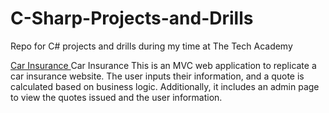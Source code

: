 # C-Sharp-Projects-and-Drills
 Repo for C# projects and drills during my time at The Tech Academy 


<a href ="https://github.com/codhharris713/C-Sharp-Projects-and-Drills/tree/main/C%23%20Projects%20and%20drills/CarInsurance/CarInsurance"> Car Insurance </a>
Car Insurance
This is an MVC web application to replicate a car insurance website. The user inputs their information, and a quote is calculated based on business logic. Additionally, it includes an admin page to view the quotes issued and the user information.
